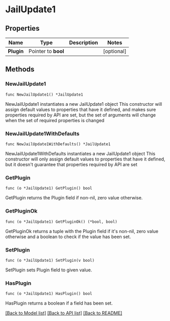 # JailUpdate1

## Properties

Name | Type | Description | Notes
------------ | ------------- | ------------- | -------------
**Plugin** | Pointer to **bool** |  | [optional] 

## Methods

### NewJailUpdate1

`func NewJailUpdate1() *JailUpdate1`

NewJailUpdate1 instantiates a new JailUpdate1 object
This constructor will assign default values to properties that have it defined,
and makes sure properties required by API are set, but the set of arguments
will change when the set of required properties is changed

### NewJailUpdate1WithDefaults

`func NewJailUpdate1WithDefaults() *JailUpdate1`

NewJailUpdate1WithDefaults instantiates a new JailUpdate1 object
This constructor will only assign default values to properties that have it defined,
but it doesn't guarantee that properties required by API are set

### GetPlugin

`func (o *JailUpdate1) GetPlugin() bool`

GetPlugin returns the Plugin field if non-nil, zero value otherwise.

### GetPluginOk

`func (o *JailUpdate1) GetPluginOk() (*bool, bool)`

GetPluginOk returns a tuple with the Plugin field if it's non-nil, zero value otherwise
and a boolean to check if the value has been set.

### SetPlugin

`func (o *JailUpdate1) SetPlugin(v bool)`

SetPlugin sets Plugin field to given value.

### HasPlugin

`func (o *JailUpdate1) HasPlugin() bool`

HasPlugin returns a boolean if a field has been set.


[[Back to Model list]](../README.md#documentation-for-models) [[Back to API list]](../README.md#documentation-for-api-endpoints) [[Back to README]](../README.md)


